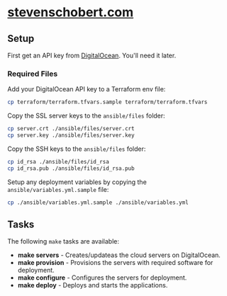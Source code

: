 # [stevenschobert.com](http://stevenschobert.com)

## Setup

First get an API key from [DigitalOcean](https://www.digitalocean.com/?refcode=6dbd403853bf).
You'll need it later.

### Required Files

Add your DigitalOcean API key to a Terraform env file:

```sh
cp terraform/terraform.tfvars.sample terraform/terraform.tfvars
```

Copy the SSL server keys to the `ansible/files` folder:

```sh
cp server.crt ./ansible/files/server.crt
cp server.key ./ansible/files/server.key
```

Copy the SSH keys to the `ansible/files` folder:

```sh
cp id_rsa ./ansible/files/id_rsa
cp id_rsa.pub ./ansible/files/id_rsa.pub
```

Setup any deployment variables by copying the `ansible/variables.yml.sample` file:

```sh
cp ./ansible/variables.yml.sample ./ansible/variables.yml
```

## Tasks

The following `make` tasks are available:

- **make servers** - Creates/updateas the cloud servers on DigitalOcean.
- **make provision** - Provisions the servers with required software for deployment.
- **make configure** - Configures the servers for deployment.
- **make deploy** - Deploys and starts the applications.
